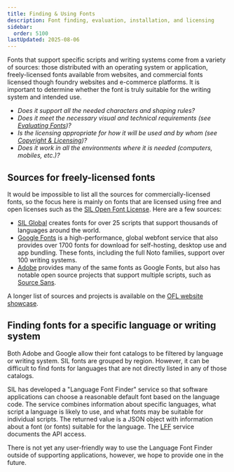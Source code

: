 ```yaml
---
title: Finding & Using Fonts
description: Font finding, evaluation, installation, and licensing
sidebar:
  order: 5100
lastUpdated: 2025-08-06
---
```


Fonts that support specific scripts and writing systems come from a variety of sources: those distributed with an operating system or application, freely-licensed fonts available from websites, and commercial fonts licensed though foundry websites and e-commerce platforms. It is important to determine whether the font is truly suitable for the writing system and intended use.

- _Does it support all the needed characters and shaping rules?_
- _Does it meet the necessary visual and technical requirements (see [Evaluating Fonts][evaluating-fonts])?_
- _Is the licensing appropriate for how it will be used and by whom (see [Copyright & Licensing][copyright-and-licensing])?_
- _Does it work in all the environments where it is needed (computers, mobiles, etc.)?_

## Sources for freely-licensed fonts

It would be impossible to list all the sources for commercially-licensed fonts, so the focus here is mainly on fonts that are licensed using free and open licenses such as the [SIL Open Font License][ofl]. Here are a few sources:

- [SIL Global][sil-fonts] creates fonts for over 25 scripts that support thousands of languages around the world.
- [Google Fonts][gf] is a high-performance, global webfont service that also provides over 1700 fonts for download for self-hosting, desktop use and app bundling. These fonts, including the full Noto families, support over 100 writing systems.
- [Adobe][adobe-open-source] provides many of the same fonts as Google Fonts, but also has notable open source projects that support multiple scripts, such as [Source Sans][adobe-source-sans].

A longer list of sources and projects is available on the [OFL website showcase][ofl-fonts].

## Finding fonts for a specific language or writing system

Both Adobe and Google allow their font catalogs to be filtered by language or writing system. SIL fonts are grouped by region. However, it can be difficult to find fonts for languages that are not directly listed in any of those catalogs.

SIL has developed a "Language Font Finder" service so that software applications can choose a reasonable default font based on the language code. The service combines information about specific languages, what script a language is likely to use, and what fonts may be suitable for individual scripts. The returned value is a JSON object with information about a font (or fonts) suitable for the language. The [LFF][lff] service documents the API access.

There is not yet any user-friendly way to use the Language Font Finder outside of supporting applications, however, we hope to provide one in the future. 

[adobe-open-source]: https://fonts.adobe.com/foundries/open-source
[adobe-source-sans]: https://github.com/adobe-fonts/source-sans
[copyright-and-licensing]: /topics/fonts/copyright-and-licensing
[evaluating-fonts]: /topics/fonts/evaluating-fonts
[gf]: https://fonts.google.com/
[lff]: https://github.com/silnrsi/langfontfinder
[ofl]: https://openfontlicense.org
[ofl-fonts]: https://openfontlicense.org/ofl-fonts/
[sil-fonts]: https://software.sil.org/fonts
